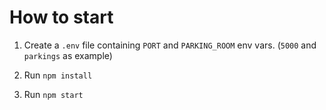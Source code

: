 # How to start

1. Create a `.env` file containing `PORT` and `PARKING_ROOM` env vars. (`5000` and `parkings` as example)

2. Run `npm install`

3. Run `npm start`
